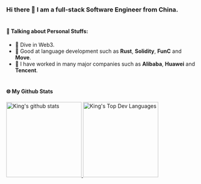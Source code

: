### Hi there 👋 I am a full-stack Software Engineer from China.

#

#### 👷 Talking about Personal Stuffs:

  - 📖 Dive in Web3.
  - 🏅 Good at language development such as **Rust**, **Solidity**, **FunC** and **Move**.
  - 🏰 I have worked in many major companies such as **Alibaba**, **Huawei** and **Tencent**.

#

#### 🌐 My Github Stats

<a href="https://github-readme-stats.vercel.app/api?username=lispking&show_icons=true&theme=dracula" target="_blank">
  <img src="https://github-readme-stats.vercel.app/api?username=lispking&show_icons=true&theme=dracula" alt="King's github stats" height="200px"/>
</a>

<a href="https://github-readme-stats.vercel.app/api/top-langs?username=lispking&show_icons=true&locale=en&layout=compact&langs_count=10&theme=dracula" target="_blank">
  <img src="https://github-readme-stats.vercel.app/api/top-langs?username=lispking&show_icons=true&locale=en&layout=compact&langs_count=10&theme=dracula" alt="King's Top Dev Languages" height="200px"/>
</a>
